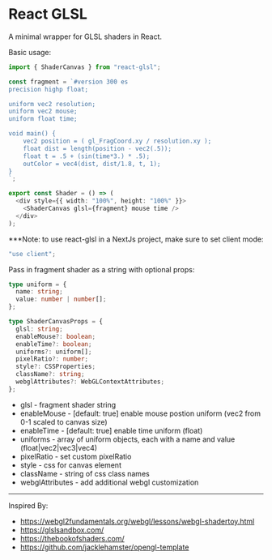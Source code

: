 # React GLSL

A minimal wrapper for GLSL shaders in React.

Basic usage:

```ts
import { ShaderCanvas } from "react-glsl";

const fragment = `#version 300 es
precision highp float;

uniform vec2 resolution;
uniform vec2 mouse;
uniform float time;

void main() {
    vec2 position = ( gl_FragCoord.xy / resolution.xy );
    float dist = length(position - vec2(.5));
    float t = .5 + (sin(time*3.) * .5);
    outColor = vec4(dist, dist/1.8, t, 1);
}
`;

export const Shader = () => (
  <div style={{ width: "100%", height: "100%" }}>
    <ShaderCanvas glsl={fragment} mouse time />
  </div>
);
```

\*\*\*Note: to use react-glsl in a NextJs project, make sure to set client mode:

```ts
"use client";
```

Pass in fragment shader as a string with optional props:

```ts
type uniform = {
  name: string;
  value: number | number[];
};

type ShaderCanvasProps = {
  glsl: string;
  enableMouse?: boolean;
  enableTime?: boolean;
  uniforms?: uniform[];
  pixelRatio?: number;
  style?: CSSProperties;
  className?: string;
  webglAttributes?: WebGLContextAttributes;
};
```

- glsl - fragment shader string
- enableMouse - [default: true] enable mouse postion uniform (vec2 from 0-1 scaled to canvas size)
- enableTime - [default: true] enable time uniform (float)
- uniforms - array of uniform objects, each with a name and value (float|vec2|vec3|vec4)
- pixelRatio - set custom pixelRatio
- style - css for canvas element
- className - string of css class names
- webglAttributes - add additional webgl customization

---

Inspired By:

- https://webgl2fundamentals.org/webgl/lessons/webgl-shadertoy.html
- https://glslsandbox.com/
- https://thebookofshaders.com/
- https://github.com/jacklehamster/opengl-template
